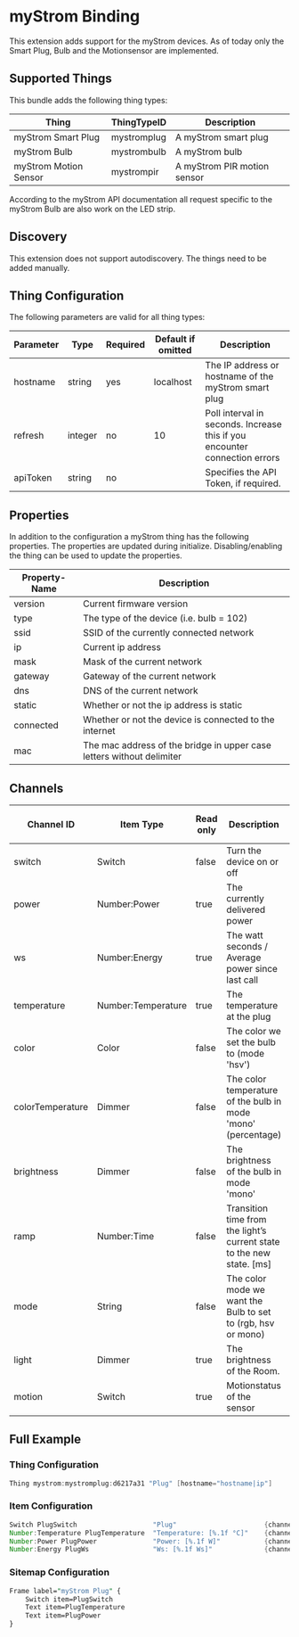 # myStrom Binding

This extension adds support for the myStrom devices.
As of today only the Smart Plug, Bulb and the Motionsensor are implemented.

## Supported Things

This bundle adds the following thing types:

| Thing                 | ThingTypeID | Description                                        |
| ----------------------| ----------- | -------------------------------------------------- |
| myStrom Smart Plug    | mystromplug | A myStrom smart plug                               |
| myStrom Bulb          | mystrombulb | A myStrom bulb                                     |
| myStrom Motion Sensor | mystrompir  | A myStrom PIR motion sensor                        |

According to the myStrom API documentation all request specific to the myStrom Bulb are also work on the LED strip.

## Discovery

This extension does not support autodiscovery. The things need to be added manually.

## Thing Configuration

The following parameters are valid for all thing types:

| Parameter | Type    | Required | Default if omitted | Description                                                                |
| --------- | ------- | -------- | ------------------ | -------------------------------------------------------------------------- |
| hostname  | string  | yes      | localhost          | The IP address or hostname of the myStrom smart plug                       |
| refresh   | integer | no       | 10                 | Poll interval in seconds. Increase this if you encounter connection errors |
| apiToken  | string  | no       |                    | Specifies the API Token, if required.                                      |

## Properties

In addition to the configuration a myStrom thing has the following properties.
The properties are updated during initialize.
Disabling/enabling the thing can be used to update the properties.

| Property-Name | Description                                                           |
| ------------- | --------------------------------------------------------------------- |
| version       | Current firmware version                                              |
| type          | The type of the device (i.e. bulb = 102)                              |
| ssid          | SSID of the currently connected network                               |
| ip            | Current ip address                                                    |
| mask          | Mask of the current network                                           |
| gateway       | Gateway of the current network                                        |
| dns           | DNS of the current network                                            |
| static        | Whether or not the ip address is static                               |
| connected     | Whether or not the device is connected to the internet                |
| mac           | The mac address of the bridge in upper case letters without delimiter |

## Channels

| Channel ID       | Item Type          | Read only | Description                                                           | Thing types supporting this channel |
|------------------|--------------------|-----------|-----------------------------------------------------------------------|------------------------------------|
| switch           | Switch             | false     | Turn the device on or off                                             | mystromplug, mystrombulb           |
| power            | Number:Power       | true      | The currently delivered power                                         | mystromplug, mystrombulb           |
| ws               | Number:Energy      | true      | The watt seconds / Average power since last call                      | mystromplug                        |
| temperature      | Number:Temperature | true      | The temperature at the plug                                           | mystromplug, mystrompir            |
| color            | Color              | false     | The color we set the bulb to (mode 'hsv')                             | mystrombulb                        |
| colorTemperature | Dimmer             | false     | The color temperature of the bulb in mode 'mono' (percentage)         | mystrombulb                        |
| brightness       | Dimmer             | false     | The brightness of the bulb in mode 'mono'                             | mystrombulb                        |
| ramp             | Number:Time        | false     | Transition time from the light’s current state to the new state. [ms] | mystrombulb                        |
| mode             | String             | false     | The color mode we want the Bulb to set to (rgb, hsv or mono)          | mystrombulb                        |
| light            | Dimmer             | true      | The brightness of the Room.                                           | mystrompir                         |
| motion           | Switch             | true      | Motionstatus of the sensor                                            | mystrompir                         |

## Full Example

### Thing Configuration

```java
Thing mystrom:mystromplug:d6217a31 "Plug" [hostname="hostname|ip"]
```

### Item Configuration

```java
Switch PlugSwitch                   "Plug"                      {channel="mystrom:mystromplug:d6217a31:switch"}
Number:Temperature PlugTemperature  "Temperature: [%.1f °C]"    {channel="mystrom:mystromplug:d6217a31:temperature"}  
Number:Power PlugPower              "Power: [%.1f W]"           {channel="mystrom:mystromplug:d6217a31:power"}
Number:Energy PlugWs                "Ws: [%.1f Ws]"             {channel="mystrom:mystromplug:d6217a31:ws"} 
```

### Sitemap Configuration

```perl
Frame label="myStrom Plug" { 
    Switch item=PlugSwitch
    Text item=PlugTemperature
    Text item=PlugPower
}
```
